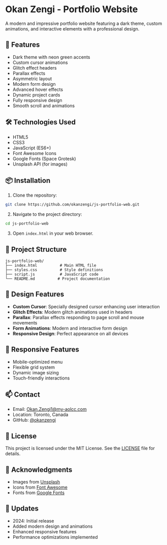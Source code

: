 # Okan Zengi - Portfolio Website

A modern and impressive portfolio website featuring a dark theme, custom animations, and interactive elements with a professional design.

## 🚀 Features

- Dark theme with neon green accents
- Custom cursor animations
- Glitch effect headers
- Parallax effects
- Asymmetric layout
- Modern form design
- Advanced hover effects
- Dynamic project cards
- Fully responsive design
- Smooth scroll and animations

## 🛠️ Technologies Used

- HTML5
- CSS3
- JavaScript (ES6+)
- Font Awesome Icons
- Google Fonts (Space Grotesk)
- Unsplash API (for images)

## 📦 Installation

1. Clone the repository:
```bash
git clone https://github.com/okanzengi/js-portfolio-web.git
```

2. Navigate to the project directory:
```bash
cd js-portfolio-web
```

3. Open `index.html` in your web browser.

## 📁 Project Structure

```
js-portfolio-web/
├── index.html          # Main HTML file
├── styles.css          # Style definitions
├── script.js           # JavaScript code
└── README.md          # Project documentation
```

## 🎨 Design Features

- **Custom Cursor**: Specially designed cursor enhancing user interaction
- **Glitch Effects**: Modern glitch animations used in headers
- **Parallax**: Parallax effects responding to page scroll and mouse movements
- **Form Animations**: Modern and interactive form design
- **Responsive Design**: Perfect appearance on all devices

## 📱 Responsive Features

- Mobile-optimized menu
- Flexible grid system
- Dynamic image sizing
- Touch-friendly interactions

## 📫 Contact

- Email: Okan.Zengi1@my-aolcc.com
- Location: Toronto, Canada
- GitHub: [@okanzengi](https://github.com/okanzengi)

## 📄 License

This project is licensed under the MIT License. See the [LICENSE](LICENSE) file for details.

## 🙏 Acknowledgments

- Images from [Unsplash](https://unsplash.com)
- Icons from [Font Awesome](https://fontawesome.com)
- Fonts from [Google Fonts](https://fonts.google.com)

## 🔄 Updates

- 2024: Initial release
- Added modern design and animations
- Enhanced responsive features
- Performance optimizations implemented 